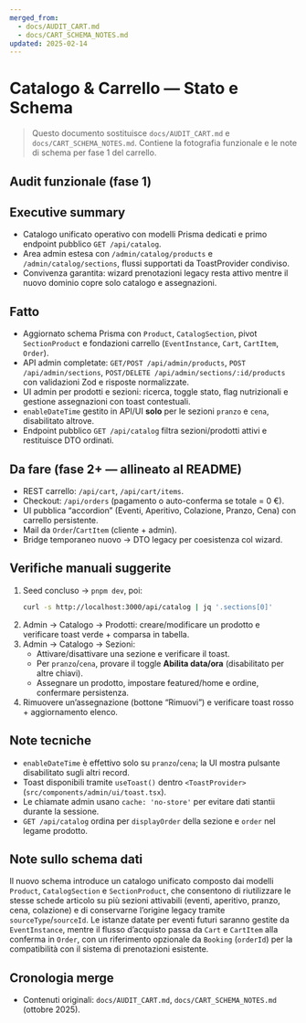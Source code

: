 ```yaml
---
merged_from:
  - docs/AUDIT_CART.md
  - docs/CART_SCHEMA_NOTES.md
updated: 2025-02-14
---
```

# Catalogo & Carrello — Stato e Schema

> Questo documento sostituisce `docs/AUDIT_CART.md` e `docs/CART_SCHEMA_NOTES.md`. Contiene la fotografia funzionale e le note di schema per fase 1 del carrello.

## Audit funzionale (fase 1)

## Executive summary
- Catalogo unificato operativo con modelli Prisma dedicati e primo endpoint pubblico `GET /api/catalog`.
- Area admin estesa con `/admin/catalog/products` e `/admin/catalog/sections`, flussi supportati da ToastProvider condiviso.
- Convivenza garantita: wizard prenotazioni legacy resta attivo mentre il nuovo dominio copre solo catalogo e assegnazioni.

## Fatto
- Aggiornato schema Prisma con `Product`, `CatalogSection`, pivot `SectionProduct` e fondazioni carrello (`EventInstance`, `Cart`, `CartItem`, `Order`).
- API admin completate: `GET/POST /api/admin/products`, `POST /api/admin/sections`, `POST/DELETE /api/admin/sections/:id/products` con validazioni Zod e risposte normalizzate.
- UI admin per prodotti e sezioni: ricerca, toggle stato, flag nutrizionali e gestione assegnazioni con toast contestuali.
- `enableDateTime` gestito in API/UI **solo** per le sezioni `pranzo` e `cena`, disabilitato altrove.
- Endpoint pubblico `GET /api/catalog` filtra sezioni/prodotti attivi e restituisce DTO ordinati.

## Da fare (fase 2+ — allineato al README)
- REST carrello: `/api/cart`, `/api/cart/items`.
- Checkout: `/api/orders` (pagamento o auto-conferma se totale = 0 €).
- UI pubblica “accordion” (Eventi, Aperitivo, Colazione, Pranzo, Cena) con carrello persistente.
- Mail da `Order`/`CartItem` (cliente + admin).
- Bridge temporaneo nuovo → DTO legacy per coesistenza col wizard.

## Verifiche manuali suggerite
1. Seed concluso → `pnpm dev`, poi:
   ```bash
   curl -s http://localhost:3000/api/catalog | jq '.sections[0]'
   ```
2. Admin → Catalogo → Prodotti: creare/modificare un prodotto e verificare toast verde + comparsa in tabella.
3. Admin → Catalogo → Sezioni:
   - Attivare/disattivare una sezione e verificare il toast.
   - Per `pranzo`/`cena`, provare il toggle **Abilita data/ora** (disabilitato per altre chiavi).
   - Assegnare un prodotto, impostare featured/home e ordine, confermare persistenza.
4. Rimuovere un’assegnazione (bottone “Rimuovi”) e verificare toast rosso + aggiornamento elenco.

## Note tecniche
- `enableDateTime` è effettivo solo su `pranzo`/`cena`; la UI mostra pulsante disabilitato sugli altri record.
- Toast disponibili tramite `useToast()` dentro `<ToastProvider>` (`src/components/admin/ui/toast.tsx`).
- Le chiamate admin usano `cache: 'no-store'` per evitare dati stantii durante la sessione.
- `GET /api/catalog` ordina per `displayOrder` della sezione e `order` nel legame prodotto.

## Note sullo schema dati

Il nuovo schema introduce un catalogo unificato composto dai modelli `Product`, `CatalogSection` e `SectionProduct`, che consentono di riutilizzare le stesse schede articolo su più sezioni attivabili (eventi, aperitivo, pranzo, cena, colazione) e di conservarne l’origine legacy tramite `sourceType`/`sourceId`. Le istanze datate per eventi futuri saranno gestite da `EventInstance`, mentre il flusso d’acquisto passa da `Cart` e `CartItem` alla conferma in `Order`, con un riferimento opzionale da `Booking` (`orderId`) per la compatibilità con il sistema di prenotazioni esistente.

## Cronologia merge
- Contenuti originali: `docs/AUDIT_CART.md`, `docs/CART_SCHEMA_NOTES.md` (ottobre 2025).
